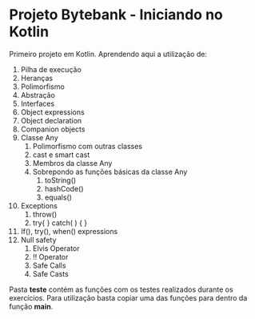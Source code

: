 # Projeto Bytebank - Iniciando no Kotlin

Primeiro projeto em Kotlin. Aprendendo aqui a utilização de:
1. Pilha de execução
2. Heranças
3. Polimorfismo
4. Abstração
5. Interfaces
6. Object expressions
7. Object declaration
8. Companion objects
9. Classe Any
   1. Polimorfismo com outras classes
   2. cast e smart cast
   3. Membros da classe Any
   4. Sobrepondo as funções básicas da classe Any
      1. toString()
      2. hashCode()
      3. equals()
10. Exceptions
    1. throw()
    2. try{ } catch( ) { }
11. If(), try(), when() expressions
12. Null safety
    1. Elvis Operator
    2. !! Operator
    3. Safe Calls
    4. Safe Casts

Pasta **teste** contém as funções com os testes realizados durante os exercícios. Para utilização basta copiar uma das funções para dentro da função **main**.